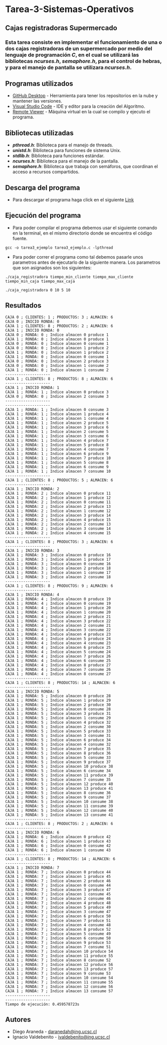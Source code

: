 # Tarea-3-Sistemas-Operativos
## Cajas registradoras Supermercado
### Esta tarea consiste en implementar el funcionamiento de una o dos cajas registradoras de un supermercado por medio del lenguaje de programación ***C***, en el cual se utilizará las bibliotecas  ***ncurses.h***, ***semaphore.h***, para el control de hebras, y para el manejo de pantalla se utilizara ***ncurses.h***.

## Programas utilizados

* [GitHub Desktop](https://desktop.github.com/) - Herramienta para tener los repositorios en la nube y mantener las versiones.
* [Visual Studio Code](https://visualstudio.microsoft.com/es/) - IDE y editor para la creación del Algoritmo.
* [Remote Viewer]() - Máquina virtual en la cual se compilo y ejecuto el programa.

## Bibliotecas utilizadas

* ***pthread.h***: Biblioteca para el manejo de threads.
* ***unistd.h***: Biblioteca para funciones de sistema Unix.
* ***stdlib.h***: Biblioteca para funciones estándar.
* ***ncurses.h***: Biblioteca para el manejo de la pantalla.
* ***semaphore.h***: Biblioteca que trabaja con semáforos, que coordinan el acceso a recursos compartidos.

## Descarga del programa 

* Para descargar el programa haga click en el siguiente [Link](https://github.com/DiegoAraneda98/Tarea-3-Sistemas-Operativos/archive/refs/heads/main.zip)

## Ejecución del programa

* Para poder compilar el programa debemos usar el siguiente comando en la terminal, en el mismo directorio donde se encuentra el código fuente.
```
gcc -o tarea3_ejemplo tarea3_ejemplo.c -lpthread
```

* Para poder correr el programa como tal debemos pasarle unos parametros antes de ejecutarlo de la siguiente manera. Los parametros que son asignados son los siguientes:
 
```
./caja_registradora tiempo_min_cliente tiempo_max_cliente tiempo_min_caja tiempo_max_caja
```

```
./caja_registradora 0 10 5 10
```

## Resultados
```
CAJA 0 ; CLIENTES: 1 ; PRODUCTOS: 3 ; ALMACEN: 6
CAJA 0 ; INICIO RONDA: 0
CAJA 1 ; CLIENTES: 8 ; PRODUCTOS: 2 ; ALMACEN: 6
CAJA 1 ; INICIO RONDA: 0
CAJA 0 ; RONDA: 0 ; Indice almacen 0 produce 1
CAJA 1 ; RONDA: 0 ; Indice almacen 0 produce 1
CAJA 0 ; RONDA: 0 ; Indice almacen 0 consume 1
CAJA 0 ; RONDA: 0 ; Indice almacen 1 produce 2
CAJA 1 ; RONDA: 0 ; Indice almacen 1 produce 2
CAJA 1 ; RONDA: 0 ; Indice almacen 0 consume 1
CAJA 0 ; RONDA: 0 ; Indice almacen 2 produce 3
CAJA 0 ; RONDA: 0 ; Indice almacen 1 consume 2
CAJA 1 ; RONDA: 0 ; Indice almacen 1 consume 2
--------------------
CAJA 1 ; CLIENTES: 8 ; PRODUCTOS: 8 ; ALMACEN: 6
--------------------
CAJA 1 ; INICIO RONDA: 1
CAJA 1 ; RONDA: 1 ; Indice almacen 0 produce 3
CAJA 0 ; RONDA: 0 ; Indice almacen 2 consume 3
--------------------
--------------------
CAJA 1 ; RONDA: 1 ; Indice almacen 0 consume 3
CAJA 1 ; RONDA: 1 ; Indice almacen 1 produce 4
CAJA 1 ; RONDA: 1 ; Indice almacen 1 consume 4
CAJA 1 ; RONDA: 1 ; Indice almacen 2 produce 5
CAJA 1 ; RONDA: 1 ; Indice almacen 3 produce 6
CAJA 1 ; RONDA: 1 ; Indice almacen 2 consume 5
CAJA 1 ; RONDA: 1 ; Indice almacen 3 consume 6
CAJA 1 ; RONDA: 1 ; Indice almacen 4 produce 7
CAJA 1 ; RONDA: 1 ; Indice almacen 5 produce 8
CAJA 1 ; RONDA: 1 ; Indice almacen 4 consume 7
CAJA 1 ; RONDA: 1 ; Indice almacen 6 produce 9
CAJA 1 ; RONDA: 1 ; Indice almacen 7 produce 10
CAJA 1 ; RONDA: 1 ; Indice almacen 5 consume 8
CAJA 1 ; RONDA: 1 ; Indice almacen 6 consume 9
CAJA 1 ; RONDA: 1 ; Indice almacen 7 consume 10
--------------------
CAJA 1 ; CLIENTES: 8 ; PRODUCTOS: 5 ; ALMACEN: 6
--------------------
CAJA 1 ; INICIO RONDA: 2
CAJA 1 ; RONDA: 2 ; Indice almacen 0 produce 11
CAJA 1 ; RONDA: 2 ; Indice almacen 1 produce 12
CAJA 1 ; RONDA: 2 ; Indice almacen 0 consume 11
CAJA 1 ; RONDA: 2 ; Indice almacen 2 produce 13
CAJA 1 ; RONDA: 2 ; Indice almacen 1 consume 12
CAJA 1 ; RONDA: 2 ; Indice almacen 3 produce 14
CAJA 1 ; RONDA: 2 ; Indice almacen 4 produce 15
CAJA 1 ; RONDA: 2 ; Indice almacen 2 consume 13
CAJA 1 ; RONDA: 2 ; Indice almacen 3 consume 14
CAJA 1 ; RONDA: 2 ; Indice almacen 4 consume 15
--------------------
CAJA 1 ; CLIENTES: 8 ; PRODUCTOS: 3 ; ALMACEN: 6
--------------------
CAJA 1 ; INICIO RONDA: 3
CAJA 1 ; RONDA: 3 ; Indice almacen 0 produce 16
CAJA 1 ; RONDA: 3 ; Indice almacen 1 produce 17
CAJA 1 ; RONDA: 3 ; Indice almacen 0 consume 16
CAJA 1 ; RONDA: 3 ; Indice almacen 2 produce 18
CAJA 1 ; RONDA: 3 ; Indice almacen 1 consume 17
CAJA 1 ; RONDA: 3 ; Indice almacen 2 consume 18
--------------------
CAJA 1 ; CLIENTES: 8 ; PRODUCTOS: 9 ; ALMACEN: 6
--------------------
CAJA 1 ; INICIO RONDA: 4
CAJA 1 ; RONDA: 4 ; Indice almacen 0 produce 19
CAJA 1 ; RONDA: 4 ; Indice almacen 0 consume 19
CAJA 1 ; RONDA: 4 ; Indice almacen 1 produce 20
CAJA 1 ; RONDA: 4 ; Indice almacen 1 consume 20
CAJA 1 ; RONDA: 4 ; Indice almacen 2 produce 21
CAJA 1 ; RONDA: 4 ; Indice almacen 3 produce 22
CAJA 1 ; RONDA: 4 ; Indice almacen 2 consume 21
CAJA 1 ; RONDA: 4 ; Indice almacen 3 consume 22
CAJA 1 ; RONDA: 4 ; Indice almacen 4 produce 23
CAJA 1 ; RONDA: 4 ; Indice almacen 5 produce 24
CAJA 1 ; RONDA: 4 ; Indice almacen 4 consume 23
CAJA 1 ; RONDA: 4 ; Indice almacen 6 produce 25
CAJA 1 ; RONDA: 4 ; Indice almacen 5 consume 24
CAJA 1 ; RONDA: 4 ; Indice almacen 7 produce 26
CAJA 1 ; RONDA: 4 ; Indice almacen 6 consume 25
CAJA 1 ; RONDA: 4 ; Indice almacen 8 produce 27
CAJA 1 ; RONDA: 4 ; Indice almacen 7 consume 26
CAJA 1 ; RONDA: 4 ; Indice almacen 8 consume 27
--------------------
CAJA 1 ; CLIENTES: 8 ; PRODUCTOS: 14 ; ALMACEN: 6
--------------------
CAJA 1 ; INICIO RONDA: 5
CAJA 1 ; RONDA: 5 ; Indice almacen 0 produce 28
CAJA 1 ; RONDA: 5 ; Indice almacen 1 produce 29
CAJA 1 ; RONDA: 5 ; Indice almacen 2 produce 30
CAJA 1 ; RONDA: 5 ; Indice almacen 0 consume 28
CAJA 1 ; RONDA: 5 ; Indice almacen 3 produce 31
CAJA 1 ; RONDA: 5 ; Indice almacen 1 consume 29
CAJA 1 ; RONDA: 5 ; Indice almacen 4 produce 32
CAJA 1 ; RONDA: 5 ; Indice almacen 2 consume 30
CAJA 1 ; RONDA: 5 ; Indice almacen 5 produce 33
CAJA 1 ; RONDA: 5 ; Indice almacen 3 consume 31
CAJA 1 ; RONDA: 5 ; Indice almacen 6 produce 34
CAJA 1 ; RONDA: 5 ; Indice almacen 4 consume 32
CAJA 1 ; RONDA: 5 ; Indice almacen 7 produce 35
CAJA 1 ; RONDA: 5 ; Indice almacen 8 produce 36
CAJA 1 ; RONDA: 5 ; Indice almacen 5 consume 33
CAJA 1 ; RONDA: 5 ; Indice almacen 9 produce 37
CAJA 1 ; RONDA: 5 ; Indice almacen 10 produce 38
CAJA 1 ; RONDA: 5 ; Indice almacen 6 consume 34
CAJA 1 ; RONDA: 5 ; Indice almacen 11 produce 39
CAJA 1 ; RONDA: 5 ; Indice almacen 7 consume 35
CAJA 1 ; RONDA: 5 ; Indice almacen 12 produce 40
CAJA 1 ; RONDA: 5 ; Indice almacen 13 produce 41
CAJA 1 ; RONDA: 5 ; Indice almacen 8 consume 36
CAJA 1 ; RONDA: 5 ; Indice almacen 9 consume 37
CAJA 1 ; RONDA: 5 ; Indice almacen 10 consume 38
CAJA 1 ; RONDA: 5 ; Indice almacen 11 consume 39
CAJA 1 ; RONDA: 5 ; Indice almacen 12 consume 40
CAJA 1 ; RONDA: 5 ; Indice almacen 13 consume 41
--------------------
CAJA 1 ; CLIENTES: 8 ; PRODUCTOS: 2 ; ALMACEN: 6
--------------------
CAJA 1 ; INICIO RONDA: 6
CAJA 1 ; RONDA: 6 ; Indice almacen 0 produce 42
CAJA 1 ; RONDA: 6 ; Indice almacen 1 produce 43
CAJA 1 ; RONDA: 6 ; Indice almacen 0 consume 42
CAJA 1 ; RONDA: 6 ; Indice almacen 1 consume 43
--------------------
CAJA 1 ; CLIENTES: 8 ; PRODUCTOS: 14 ; ALMACEN: 6
--------------------
CAJA 1 ; INICIO RONDA: 7
CAJA 1 ; RONDA: 7 ; Indice almacen 0 produce 44
CAJA 1 ; RONDA: 7 ; Indice almacen 1 produce 45
CAJA 1 ; RONDA: 7 ; Indice almacen 2 produce 46
CAJA 1 ; RONDA: 7 ; Indice almacen 0 consume 44
CAJA 1 ; RONDA: 7 ; Indice almacen 3 produce 47
CAJA 1 ; RONDA: 7 ; Indice almacen 1 consume 45
CAJA 1 ; RONDA: 7 ; Indice almacen 2 consume 46
CAJA 1 ; RONDA: 7 ; Indice almacen 4 produce 48
CAJA 1 ; RONDA: 7 ; Indice almacen 5 produce 49
CAJA 1 ; RONDA: 7 ; Indice almacen 3 consume 47
CAJA 1 ; RONDA: 7 ; Indice almacen 6 produce 50
CAJA 1 ; RONDA: 7 ; Indice almacen 7 produce 51
CAJA 1 ; RONDA: 7 ; Indice almacen 4 consume 48
CAJA 1 ; RONDA: 7 ; Indice almacen 8 produce 52
CAJA 1 ; RONDA: 7 ; Indice almacen 5 consume 49
CAJA 1 ; RONDA: 7 ; Indice almacen 6 consume 50
CAJA 1 ; RONDA: 7 ; Indice almacen 9 produce 53
CAJA 1 ; RONDA: 7 ; Indice almacen 7 consume 51
CAJA 1 ; RONDA: 7 ; Indice almacen 10 produce 54
CAJA 1 ; RONDA: 7 ; Indice almacen 11 produce 55
CAJA 1 ; RONDA: 7 ; Indice almacen 8 consume 52
CAJA 1 ; RONDA: 7 ; Indice almacen 12 produce 56
CAJA 1 ; RONDA: 7 ; Indice almacen 13 produce 57
CAJA 1 ; RONDA: 7 ; Indice almacen 9 consume 53
CAJA 1 ; RONDA: 7 ; Indice almacen 10 consume 54
CAJA 1 ; RONDA: 7 ; Indice almacen 11 consume 55
CAJA 1 ; RONDA: 7 ; Indice almacen 12 consume 56
CAJA 1 ; RONDA: 7 ; Indice almacen 13 consume 57
--------------------
--------------------
Tiempo de ejecución: 0.459578723s

```
## Autores
* Diego Araneda  - daranedah@ing.ucsc.cl
* Ignacio Valdebenito - ivaldebenito@ing.ucsc.cl
